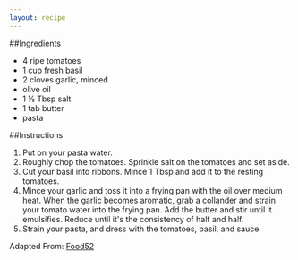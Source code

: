 ```yaml
---
layout: recipe
---
```


##Ingredients
- 4 ripe tomatoes
- 1 cup fresh basil
- 2 cloves garlic, minced
- olive oil
- 1 &frac12; Tbsp salt
- 1 tab butter
- pasta

##Instructions
1. Put on your pasta water.
2. Roughly chop the tomatoes. Sprinkle salt on the tomatoes and set aside.
3. Cut your basil into ribbons. Mince 1 Tbsp and add it to the resting tomatoes.
3. Mince your garlic and toss it into a frying pan with the oil over medium heat. When the garlic becomes aromatic, grab a collander and strain your tomato water into the frying pan. Add the butter and stir until it emulsifies. Reduce until it's the consistency of half and half.
4. Strain your pasta, and dress with the tomatoes, basil, and sauce.


Adapted From: [Food52](http://food52.com/blog/11127-michael-ruhlman-s-pasta-with-tomato-water-basil-and-garlic)